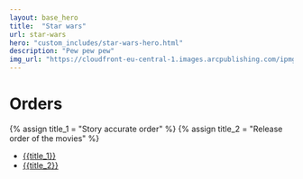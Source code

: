 ```yaml
---
layout: base_hero
title:  "Star wars"
url: star-wars
hero: "custom_includes/star-wars-hero.html"
description: "Pew pew pew"
img_url: "https://cloudfront-eu-central-1.images.arcpublishing.com/ipmgroup/DVGL4LHDXVHT5FCRGHP7MU6APY.jpg"
---
```


# Orders

{% assign title_1 = "Story accurate order" %}
{% assign title_2 = "Release order of the movies" %}
* [{{title_1}}](fast-and-furious-story-order.html)
* [{{title_2}}](fast-and-furious-release-order.html)